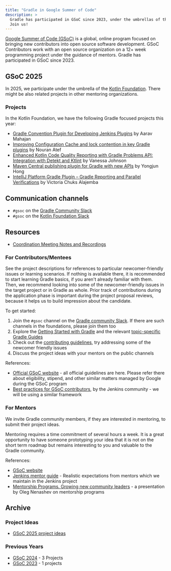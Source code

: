```yaml
---
title: "Gradle in Google Summer of Code"
description: >
  Gradle has participated in GSoC since 2023, under the umbrellas of the Kotlin Foundation and the Eclipse Foundation.
  Join us!
---
```


[Google Summer of Code (GSoC)](https://summerofcode.withgoogle.com/) is a global,
online program focused on bringing new contributors into open source software development.
GSoC Contributors work with an open source organization on a 12+ week programming project
under the guidance of mentors.
Gradle has participated in GSoC since 2023.

## GSoC 2025

In 2025, we participate under the umbrella of the [Kotlin Foundation](https://kotlinfoundation.org/).
There might be also related projects in other mentoring organizations.

### Projects

In the Kotlin Foundation, we have the following Gradle focused projects this year:

- [Gradle Convention Plugin for Developing Jenkins Plugins](./2025/jenkins-plugins-toolchain.md) by Aarav Mahajan
- [Improving Configuration Cache and lock contention in key Gradle plugins](./2025/configuration-cache-and-lock-contention.md) by Nouran Atef
- [Enhanced Kotlin Code Quality Reporting with Gradle Problems API: Integration with Detekt and Ktlint](./2025/kotlin-code-quality-with-problems-api.md) by Vanessa Johnson
- [Maven Central publishing plugin for Gradle with new APIs](./2025/maven-central-publishing-with-new-api.md) by Yongjun Hong
- [IntelliJ Platform Gradle Plugin – Gradle Reporting and Parallel Verifications](https://summerofcode.withgoogle.com/programs/2025/projects/lJoAo8B7) by Victoria Chuks Alajemba

## Communication channels

- `#gsoc` on the [Gradle Community Slack](https://gradle.org/slack-invite)
- `#gsoc` on the [Kotlin Foundation Slack](https://kotlinlang.org/community/)

## Resources

- [Coordination Meeting Notes and Recordings](https://drive.google.com/drive/folders/19PAIb36Bm_9Y300oJ_2JBMFU6kjOwNvX?usp=drive_link)

### For Contributors/Mentees

See the project descriptions for references to particular newcomer-friendly issues or
learning scenarios.
If nothing is available there, it is recommended to start learning Gradle basics, if you aren't already familiar with them.
Then, we recommend looking into some of the newcomer-friendly issues in the target project or in Gradle as whole.
Prior track of contributions during the application phase is important during the project proposal reviews,
because it helps us to build impression about the candidate.

To get started:

1. Join the `#gsoc` channel on the [Gradle community Slack](https://gradle.org/slack-invite).
  If there are such channels in the foundations, please join them too
2. Explore the [Getting Started with Gradle](https://docs.gradle.org/current/userguide/getting_started_eng.html) and the relevant [topic-specific Gradle Guides](https://gradle.org/guides/)
3. Check out the [contributing guidelines](../../contributing/README.md), try addressing some of the newcomer friendly issues
4. Discuss the project ideas with your mentors on the public channels

References:

- [Official GSoC website](https://summerofcode.withgoogle.com/) -
  all official guidelines are here. Please refer there about eligibility, stipend, and other similar matters managed by Google during the GSoC program
- [Best practices for GSoC contributors](https://www.jenkins.io/projects/gsoc/students/),
  by the Jenkins community - we will be using a similar framework

### For Mentors

We invite Gradle community members, if they are interested in mentoring, to submit their project ideas.

Mentoring requires a time commitment of several hours a week.
It is a great opportunity to have someone prototyping your idea
that it is not on the short term roadmap
but remains interesting to you and valuable to the Gradle community.

References:

- [GSoC website](https://summerofcode.withgoogle.com/)
- [Jenkins mentor guide](https://www.jenkins.io/projects/gsoc/mentors/) -
  Realistic expectations from mentors which we maintain in the Jenkins project
- [Mentorship Programs. Growing new community leaders](https://speakerdeck.com/onenashev/mentorship-programs-growing-new-team-and-community-leaders) -
  a presentation by Oleg Nenashev on mentorship programs

## Archive

### Project Ideas

- [GSoC 2025 project ideas](./2025/project-ideas.md)

### Previous Years

- [GSoC 2024](./2024/README.md) - 3 Projects
- [GSoC 2023](./2023/README.md) - 1 projects
